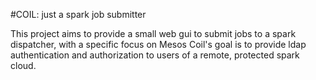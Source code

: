 #COIL: just a spark job submitter

This project aims to provide a small web gui to submit jobs to a spark dispatcher, with a specific focus on Mesos
Coil's goal is to provide ldap authentication and authorization to users of a remote, protected spark cloud.
